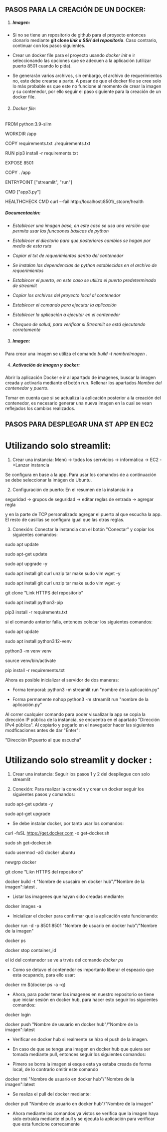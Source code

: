 

## PASOS PARA LA CREACIÓN DE UN DOCKER: 

1. ##### _Imagen:_
* Si no se tiene un repositorio de github para el proyecto entonces clonarlo mediante **git clone _link a SSH del repositorio_**. Caso contrario, continuar con los pasos siguientes. 

* Crear un docker file para el proyecto usando _docker init_ e ir seleccionando las opciones que se adecuen a la aplicación (utilizar puerto 8501 cuando lo pida). 

* Se generarán varios archivos, sin embargo, el archivo de requerimientos no, este debe crearse a parte. A pesar de que el docker file se cree solo lo más probable es que este no funcione al momento de crear la imagen y su contenedor, por ello seguir el paso siguiente para la creación de un docker file. 


2. ###### _Docker file_:
FROM python:3.9-slim

WORKDIR /app

COPY requirements.txt ./requirements.txt

RUN pip3 install -r requirements.txt

EXPOSE 8501

COPY . /app

ENTRYPOINT ["streamlit", "run"]

CMD ["app3.py"]

HEALTHCHECK CMD curl --fail http://localhost:8501/_stcore/health



##### _Documentación_: 
* _Establecer una imagen base, en este caso se usa una versión que permita usar las funcoones básicas de python_

* _Establecer el diectorio para que posteriores cambios se hagan por medio de esta ruta_

* _Copiar el txt de requerimientos dentro del contenedor_

* _Se instalan las dependencias de python establecidas en el archivo de requerimientos_

* _Establecer el puerto, en este caso se utiliza el puerto predeterminado de streamlit_

* _Copiar los archivos del proyecto local al contenedor_

* _Establecer el comando para ejecutar la aplicación_

* _Establecer la aplicación a ejecutar en el contenedor_ 

* _Chequeo de salud, para verificar si Streamlit se está ejecutando corretamente_


3. ##### Imagen: 
Para crear una imagen se utiliza el comando _build -t nombreImagen ._ 

4. ##### Activación de imagen y docker:
Abrir la aplicación Docker e ir al apartado de imagenes, buscar la imagen creada y activarla mediante el botón run. Rellenar los apartados _Nombre del contenedor_ y _puerto_.

Tomar en cuenta que si se actualiza la aplicación posterior a la creación del contenedor, es necesario generar una nueva imagen en la cual se vean reflejados los cambios realizados. 


## PASOS PARA DESPLEGAR UNA ST APP EN EC2

# Utilizando solo streamlit: 

1. Crear una instancia:
Menú -> todos los serrvicios -> informática -> EC2 ->Lanzar instancia

Se configura en base a la app. Para usar los comandos de a continuación se debe seleccionar la imágen de Ubuntu. 

2. Configuración de puerto:
En el resumen de la instancia ir a 

seguridad -> grupos de seguridad -> editar reglas de entrada -> agregar regla

y en la parte de TCP personalizado agregar el puerto al que escucha la app. El resto de casillas se configura igual que las otras reglas. 

3. Conexión:
Conectar la instancia con el botón "Conectar" y copiar los siguientes comandos:

sudo apt update

sudo apt-get update

sudo apt upgrade -y

sudo apt install git curl unzip tar make sudo vim wget -y

sudo apt install git curl unzip tar make sudo vim wget -y

git clone "Link HTTPS del repositorio"

sudo apt install python3-pip

pip3 install -r requirements.txt

si el comando anterior falla, entonces colocar los siguientes comandos:

sudo apt update 

sudo apt install python3.12-venv

python3 -m venv venv

source venv/bin/activate

pip install -r requirements.txt

Ahora es posible inicializar el servidor de dos maneras: 

* Forma temporal: 
python3 -m streamlit run "nombre de la aplicación.py"

* Forma permanente
nohop python3 -m streamlit run "nombre de la aplicación.py"

Al correr cualquier comando para poder visualizar la app se copia la dirección IP pública de la instancia, se encuentra en el apartado "Dirección IPv4 pública". Al copiarlo y pegarlo en el navegador hacer las siguientes modficaciones antes de dar "Enter":

"Dirección IP:puerto al que escucha"

# Utilizando solo streamlit y docker : 

1. Crear una instancia:
Seguir los pasos 1 y 2 del despliegue con solo streamlit

2. Conexión: 
Para realizar la conexión y crear un docker seguir los siguientes pasos y comandos: 

sudo apt-get update -y

sudo apt-get upgrade

* Se debe instalar docker, por tanto usar los comandos: 

curl -fsSL https://get.docker.com -o get-docker.sh

sudo sh get-docker.sh

sudo usermod -aG docker ubuntu

newgrp docker

git clone "Likn HTTPS del repositorio"

docker build -t "Nombre de ususairo en docker hub"/"Nombre de la imagen":latest . 

* Listar las imagenes que hayan sido creadas mediante: 

docker images -a  

* Inicializar el docker para confirmar que la aplicación este funcionando:

docker run -d -p 8501:8501 "Nombre de usuario en docker hub"/"Nombre de la imagen" 

docker ps  

docker stop container_id

el id del contenedor se ve a trvés del comando _docker ps_

* Como se detuvo el contenedor es importanto liberar el espeacio que esta ocupando, para ello usar: 

docker rm $(docker ps -a -q)

* Ahora, para poder tener las imagenes en nuestro repositorio se tiene que iniciar sesión en docker hub, para hacer esto seguir los siguientes comandos: 

docker login 

docker push "Nombre de usuario en docker hub"/"Nombre de la imagen":latest 

* Verificar en docker hub si realmente se hizo el push de la imagen. 

* En caso de que se tenga una imagen en docker hub que quiera ser tomada mediante pull, entonces seguir los siguientes comandos: 

* Pimero se borra la imagen si esque esta ya estaba creada de forma local, de lo contrario omitir este comando

docker rmi "Nombre de usuario en docker hub"/"Nombre de la imagen":latest

* Se realiza el pull del docker mediante: 

docker pull "Nombre de usuario en docker hub"/"Nombre de la imagen"

* Ahora mediante los comandos ya vistos se verifica que la imagen haya sido extraída mediante el pull y se ejecuta la aplicación para verificar que esta funcione correcamente